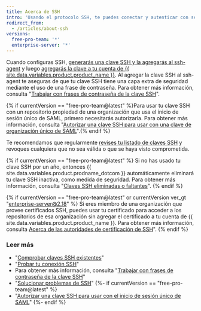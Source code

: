 ```yaml
---
title: Acerca de SSH
intro: 'Usando el protocolo SSH, te puedes conectar y autenticar con servicios y servidores remotos. Con las claves SSH, te puedes conectar con {{ site.data.variables.product.product_name }} sin suministrar tu nombre de usuario ni contraseña en cada visita.'
redirect_from:
  - /articles/about-ssh
versions:
  free-pro-team: '*'
  enterprise-server: '*'
---
```


Cuando configuras SSH, [generarás una clave SSH y la agregarás al ssh-agent](/articles/generating-a-new-ssh-key-and-adding-it-to-the-ssh-agent) y luego [agregarás la clave a tu cuenta de {{ site.data.variables.product.product_name }}](/articles/adding-a-new-ssh-key-to-your-github-account). Al agregar la clave SSH al ssh-agent te aseguras de que tu clave SSH tiene una capa extra de seguridad mediante el uso de una frase de contraseña. Para obtener más información, consulta "[Trabajar con frases de contraseña de la clave SSH](/articles/working-with-ssh-key-passphrases)".

{% if currentVersion == "free-pro-team@latest" %}Para usar tu clave SSH con un repositorio propiedad de una organización que usa el inicio de sesión único de SAML, primero necesitarás autorizarla. Para obtener más información, consulta "[Autorizar una clave SSH para usar con una clave de organización único de SAML](/articles/authorizing-an-ssh-key-for-use-with-saml-single-sign-on)".{% endif %}

Te recomendamos que regularmente [revises tu listado de claves SSH](/articles/reviewing-your-ssh-keys) y revoques cualquiera que no sea válida o que se haya visto comprometida.

{% if currentVersion == "free-pro-team@latest" %}
Si no has usado tu clave SSH por un año, entonces {{ site.data.variables.product.prodname_dotcom }} automáticamente eliminará tu clave SSH inactiva, como medida de seguridad. Para obtener más información, consulta "[Claves SSH eliminadas o faltantes](/articles/deleted-or-missing-ssh-keys)".
{% endif %}

{% if currentVersion == "free-pro-team@latest" or currentVersion ver_gt "enterprise-server@2.18" %}
Si eres miembro de una organización que provee certificados SSH, puedes usar tu certificado para acceder a los repositorios de esa organización sin agregar el certificado a tu cuenta de {{ site.data.variables.product.product_name }}. Para obtener más información, consulta [Acerca de las autoridades de certificación de SSH](/articles/about-ssh-certificate-authorities)".
{% endif %}

### Leer más

- "[Comprobar claves SSH existentes](/articles/checking-for-existing-ssh-keys)"
- "[Probar tu conexión SSH](/articles/testing-your-ssh-connection)"
- Para obtener más información, consulta "[Trabajar con frases de contraseña de la clave SSH](/articles/working-with-ssh-key-passphrases)"
- "[Solucionar problemas de SSH](/articles/troubleshooting-ssh)"
{%- if currentVersion == "free-pro-team@latest" %}
- "[Autorizar una clave SSH para usar con el inicio de sesión único de SAML](/articles/authorizing-an-ssh-key-for-use-with-saml-single-sign-on)"
{%- endif %}
